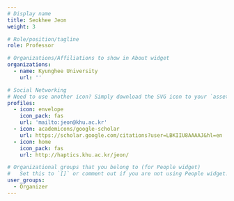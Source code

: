 ```yaml
---
# Display name
title: Seokhee Jeon
weight: 3

# Role/position/tagline
role: Professor

# Organizations/Affiliations to show in About widget
organizations:
  - name: Kyunghee University
    url: ''

# Social Networking
# Need to use another icon? Simply download the SVG icon to your `assets/media/icons/` folder.
profiles:
  - icon: envelope
    icon_pack: fas
    url: 'mailto:jeon@khu.ac.kr'
  - icon: academicons/google-scholar
    url: https://scholar.google.com/citations?user=LBKIIU8AAAAJ&hl=en
  - icon: home
    icon_pack: fas
    url: http://haptics.khu.ac.kr/jeon/

# Organizational groups that you belong to (for People widget)
#   Set this to `[]` or comment out if you are not using People widget.
user_groups:
  - Organizer
---
```

